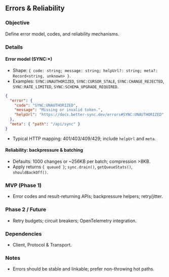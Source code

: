## Errors & Reliability

### Objective
Define error model, codes, and reliability mechanisms.

### Details
#### Error model (SYNC:*)
- Shape: `{ code: string; message: string; helpUrl?: string; meta?: Record<string, unknown> }`.
- Examples: `SYNC:UNAUTHORIZED`, `SYNC:CURSOR_STALE`, `SYNC:CHANGE_REJECTED`, `SYNC:RATE_LIMITED`, `SYNC:SCHEMA_UPGRADE_REQUIRED`.
```json
{
  "error": {
    "code": "SYNC:UNAUTHORIZED",
    "message": "Missing or invalid token.",
    "helpUrl": "https://docs.better-sync.dev/errors#SYNC:UNAUTHORIZED"
  },
  "meta": { "path": "/api/sync" }
}
```
- Typical HTTP mapping: 401/403/409/429; include `helpUrl` and `meta`.

#### Reliability: backpressure & batching
- Defaults: 1000 changes or ~256KB per batch; compression >8KB.
- Apply returns `{ queued }`; `sync.drain()`, `getQueueStats()`, `shouldBackOff()`.

### MVP (Phase 1)
- Error codes and result-returning APIs; backpressure helpers; retry/jitter.

### Phase 2 / Future
- Retry budgets; circuit breakers; OpenTelemetry integration.

### Dependencies
- Client, Protocol & Transport.

### Notes
- Errors should be stable and linkable; prefer non-throwing hot paths.
